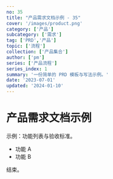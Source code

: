 ```yaml
---
no: 35
title: "产品需求文档示例 - 35"
cover: '/images/product.png'
category: ['产品']
subcategory: ['需求']
tag: ['PRD','产品']
topic: ['流程']
collection: ['产品集合']
author: ['pm']
series: ['产品流程']
series_index: 1
summary: '一份简单的 PRD 模板与写法示例。'
date: '2023-07-01'
updated: '2024-01-10'
---
```


# 产品需求文档示例

示例：功能列表与验收标准。

- 功能 A
- 功能 B

结束。
